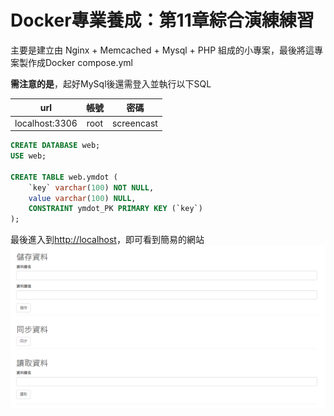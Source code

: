 # Docker專業養成：第11章綜合演練練習

主要是建立由 Nginx + Memcached + Mysql + PHP 組成的小專案，最後將這專案製作成Docker compose.yml

**需注意的是**，起好MySql後還需登入並執行以下SQL

|      url     | 帳號 |    密碼    |
|:------------:|:----:|:----------:|
|localhost:3306| root | screencast |

```SQL
CREATE DATABASE web;
USE web;

CREATE TABLE web.ymdot (
    `key` varchar(100) NOT NULL,
    value varchar(100) NULL,
    CONSTRAINT ymdot_PK PRIMARY KEY (`key`)
);
```

最後進入到<http://localhost>，即可看到簡易的網站
![ex1.png](images/ex1.png)